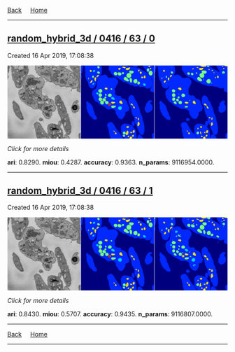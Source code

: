 
[Back](..)&nbsp;&nbsp;&nbsp;&nbsp;&nbsp;[Home](https://leapmanlab.github.io/snapshots)

---

<div class="summary"><a href="0"><h2>random_hybrid_3d / 0416 / 63 / 0</h2></a><p>Created 16 Apr 2019, 17:08:38
</p><a href="0"><img src="0/media/summary.png" align="center"></a><p>
<i>Click for more details</i>
</p></div>

**ari**: 0.8290. **miou**: 0.4287. **accuracy**: 0.9363. **n_params**: 9116954.0000. 

---

<div class="summary"><a href="1"><h2>random_hybrid_3d / 0416 / 63 / 1</h2></a><p>Created 16 Apr 2019, 17:08:38
</p><a href="1"><img src="1/media/summary.png" align="center"></a><p>
<i>Click for more details</i>
</p></div>

**ari**: 0.8430. **miou**: 0.5707. **accuracy**: 0.9435. **n_params**: 9116807.0000. 

---

[Back](..)&nbsp;&nbsp;&nbsp;&nbsp;&nbsp;[Home](https://leapmanlab.github.io/snapshots)

---